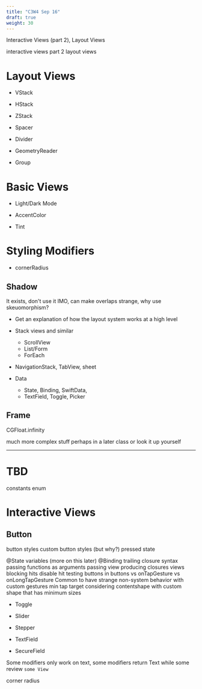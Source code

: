 ```yaml
---
title: "C3W4 Sep 16"
draft: true
weight: 30
---
```

Interactive Views (part 2), Layout Views

interactive views part 2
layout views

# Layout Views

  

- VStack

- HStack

- ZStack

- Spacer

- Divider

- GeometryReader

- Group



# Basic Views

- Light/Dark Mode

- AccentColor

- Tint

# Styling Modifiers

- cornerRadius


## Shadow

It exists, don't use it IMO, can make overlaps strange, why use skeuomorphism? 

- Get an explanation of how the layout system works at a high level
- Stack views and similar
	- ScrollView
	- List/Form
	- ForEach
- NavigationStack, TabView, sheet

- Data
	- State, Binding, SwiftData, 
	- TextField, Toggle, Picker


## Frame

CGFloat.infinity


much more complex stuff perhaps in a later class or look it up yourself

---



# TBD

constants enum

# Interactive Views


## Button

button styles
custom button styles (but why?)
	pressed state

@State variables (more on this later)
@Binding
trailing closure syntax
passing functions as arguments
passing view producing closures
views blocking hits
disable hit testing
buttons in buttons
vs onTapGesture vs onLongTapGesture
Common to have strange non-system behavior with custom gestures
min tap target
considering contentshape with custom shape that has minimum sizes


- Toggle

- Slider

- Stepper

- TextField

- SecureField

Some modifiers only work on text, some modifiers return Text while some review `some View`

corner radius
